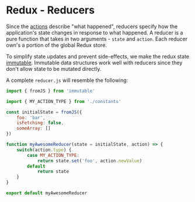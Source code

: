 # Redux - Reducers

Since the [actions](actions.md) describe "what happened", reducers specify how the application's state changes in response to what happened. A reducer is a pure function that takes in two arguments - `state` and `action`. Each reducer own's a portion of the global Redux store.

To simplify state updates and prevent side-effects, we make the redux state [immutable](https://facebook.github.io/immutable-js/). Immutable data structures work well with reducers since they don't allow state to be mutated directly.

A complete `reducer.js` will resemble the following:

```js
import { fromJS } from 'immutable'

import { MY_ACTION_TYPE } from './constants'

const initialState = fromJS({
    foo: 'bar',
    isFetching: false,
    someArray: []
})

function myAwesomeReducer(state = initialState, action) => {
    switch(action.type) {
        case MY_ACTION_TYPE:
            return state.set('foo', action.newValue)
        default
            return state
    }
}

export default myAwesomeReducer
```
